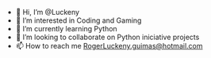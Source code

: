 - 👋 Hi, I’m @Luckeny
- 👀 I’m interested in Coding and Gaming
- 🌱 I’m currently learning Python
- 💞️ I’m looking to collaborate on Python iniciative projects
- 📫 How to reach me RogerLuckeny.guimas@hotmail.com

